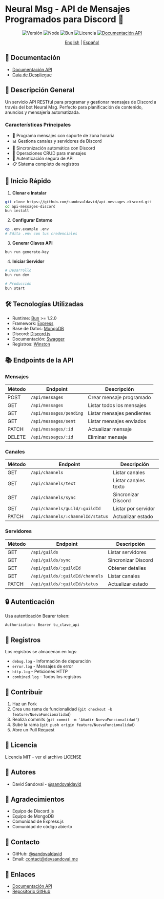 # Neural Msg - API de Mensajes Programados para Discord 🤖

<div align="center">

![Versión](https://img.shields.io/badge/version-1.0.0-blue.svg)
![Node](https://img.shields.io/badge/node-%3E%3D22.13.1-brightgreen)
![Bun](https://img.shields.io/badge/bun-%3E%3D1.2.0-orange)
![Licencia](https://img.shields.io/badge/license-MIT-green)
[![Documentación API](https://img.shields.io/badge/API-Documentation-blue)](https://api-neural-msg.devprojects.tech/api-docs)

[English](README.en.md) | [Español](README.es.md)

</div>

## 📖 Documentación

- [Documentación API](https://api-neural-msg.devprojects.tech/api-docs)
- [Guía de Despliegue](../guides/deployment/deploy-heroku.es.md)

## 🌟 Descripción General

Un servicio API RESTful para programar y gestionar mensajes de Discord a través del bot Neural Msg. Perfecto para planificación de contenido, anuncios y mensajería automatizada.

### Características Principales

- 📅 Programa mensajes con soporte de zona horaria
- 📊 Gestiona canales y servidores de Discord
- 🔄 Sincronización automática con Discord
- 📝 Operaciones CRUD para mensajes
- 🔐 Autenticación segura de API
- 📋 Sistema completo de registros

## 🚀 Inicio Rápido

1. **Clonar e Instalar**

```bash
git clone https://github.com/sandovaldavid/api-messages-discord.git
cd api-messages-discord
bun install
```

2. **Configurar Entorno**

```bash
cp .env.example .env
# Edita .env con tus credenciales
```

3. **Generar Claves API**

```bash
bun run generate-key
```

4. **Iniciar Servidor**

```bash
# Desarrollo
bun run dev

# Producción
bun start
```

## 🛠️ Tecnologías Utilizadas

- Runtime: [Bun](https://bun.sh/) >= 1.2.0
- Framework: [Express](https://expressjs.com/)
- Base de Datos: [MongoDB](https://www.mongodb.com/)
- Discord: [Discord.js](https://discord.js.org/)
- Documentación: [Swagger](https://swagger.io/)
- Registros: [Winston](https://github.com/winstonjs/winston)

## 📚 Endpoints de la API

### Mensajes

| Método | Endpoint                | Descripción                |
| ------ | ----------------------- | -------------------------- |
| POST   | `/api/messages`         | Crear mensaje programado   |
| GET    | `/api/messages`         | Listar todos los mensajes  |
| GET    | `/api/messages/pending` | Listar mensajes pendientes |
| GET    | `/api/messages/sent`    | Listar mensajes enviados   |
| PATCH  | `/api/messages/:id`     | Actualizar mensaje         |
| DELETE | `/api/messages/:id`     | Eliminar mensaje           |

### Canales

| Método | Endpoint                          | Descripción          |
| ------ | --------------------------------- | -------------------- |
| GET    | `/api/channels`                   | Listar canales       |
| GET    | `/api/channels/text`              | Listar canales texto |
| GET    | `/api/channels/sync`              | Sincronizar Discord  |
| GET    | `/api/channels/guild/:guildId`    | Listar por servidor  |
| PATCH  | `/api/channels/:channelId/status` | Actualizar estado    |

### Servidores

| Método | Endpoint                        | Descripción         |
| ------ | ------------------------------- | ------------------- |
| GET    | `/api/guilds`                   | Listar servidores   |
| GET    | `/api/guilds/sync`              | Sincronizar Discord |
| GET    | `/api/guilds/:guildId`          | Obtener detalles    |
| GET    | `/api/guilds/:guildId/channels` | Listar canales      |
| PATCH  | `/api/guilds/:guildId/status`   | Actualizar estado   |

## 🔒 Autenticación

Usa autenticación Bearer token:

```http
Authorization: Bearer tu_clave_api
```

## 📝 Registros

Los registros se almacenan en logs:

- `debug.log` - Información de depuración
- `error.log` - Mensajes de error
- `http.log` - Peticiones HTTP
- `combined.log` - Todos los registros

## 🤝 Contribuir

1. Haz un Fork
2. Crea una rama de funcionalidad (`git checkout -b feature/NuevaFuncionalidad`)
3. Realiza commits (`git commit -m 'Añadir NuevaFuncionalidad'`)
4. Sube la rama (`git push origin feature/NuevaFuncionalidad`)
5. Abre un Pull Request

## 📄 Licencia

Licencia MIT - ver el archivo LICENSE

## 👥 Autores

- David Sandoval - [@sandovaldavid](https://github.com/sandovaldavid)

## 🙏 Agradecimientos

- Equipo de Discord.js
- Equipo de MongoDB
- Comunidad de Express.js
- Comunidad de código abierto

## 📱 Contacto

- GitHub: [@sandovaldavid](https://github.com/sandovaldavid)
- Email: contact@devsandoval.me

## 🔗 Enlaces

- [Documentación API](https://api-neural-msg.devprojects.tech/api-docs)
- [Repositorio GitHub](https://github.com/sandovaldavid/api-messages-discord)
